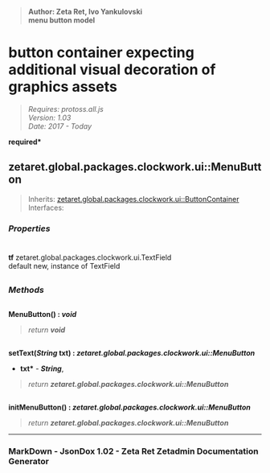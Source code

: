 > __Author: Zeta Ret, Ivo Yankulovski__  
> __menu button model__  
# button container expecting additional visual decoration of graphics assets  
> *Requires: protoss.all.js*  
> *Version: 1.03*  
> *Date: 2017 - Today*  

__required*__

## zetaret.global.packages.clockwork.ui::MenuButton  
> Inherits: [zetaret.global.packages.clockwork.ui::ButtonContainer](ButtonContainer.md)  
> Interfaces:   

### *Properties*  

#
__tf__ zetaret.global.packages.clockwork.ui.TextField  
default new, instance of TextField  


##
### *Methods*  

##
__MenuButton() : *void*__  
  
> *return __void__*  

##
__setText(*String* txt) : *zetaret.global.packages.clockwork.ui::MenuButton*__  
  
- __txt*__ - __*String*__,   
> *return __zetaret.global.packages.clockwork.ui::MenuButton__*  

##
__initMenuButton() : *zetaret.global.packages.clockwork.ui::MenuButton*__  
  
> *return __zetaret.global.packages.clockwork.ui::MenuButton__*  

---
### MarkDown - JsonDox 1.02 - Zeta Ret Zetadmin Documentation Generator
